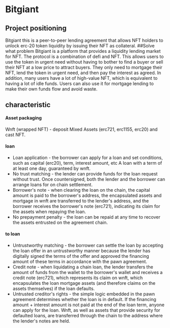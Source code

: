 # Bitgiant

## Project positioning
Bitgiant this is a peer-to-peer lending agreement that allows NFT holders to unlock erc-20 token liquidity by issuing their NFT as collateral.
##Solve what problem
Bitgiant is a platform that provides a liquidity lending market for NFT. The protocol is a combination of defi and NFT. This allows users to use the token in urgent need without having to bother to find a buyer or sell their NFT at a low price to attract buyers. They only need to mortgage their NFT, lend the token in urgent need, and then pay the interest as agreed. In addition, many users have a lot of high-value NFT, which is equivalent to having a lot of idle funds. Users can also use it for mortgage lending to make their own funds flow and avoid waste.
## characteristic

#### Asset packaging
Wnft (wrapped NFT) - deposit Mixed Assets (erc721, erc1155, erc20) and cast NFT.
#### loan
- Loan application - the borrower can apply for a loan and set conditions, such as capital (erc20), term, interest amount, etc
   A loan with a term of at least one day, guaranteed by wnft.
- No trust matching - the lender can provide funds for the loan request without trust. Once countersigned, both the lender and the borrower can arrange loans for on chain settlement.
- Borrower's note - when clearing the loan on the chain, the capital amount is paid to the borrower's address, the encapsulated assets and mortgage in wnft are transferred to the lender's address, and the borrower receives the borrower's note (erc721), indicating its claim for the assets when repaying the loan.
- No prepayment penalty - the loan can be repaid at any time to recover the assets entrusted on the agreement chain.
####   to loan
- Untrustworthy matching - the borrower can settle the loan by accepting the loan offer in an untrustworthy manner because the lender has digitally signed the terms of the offer and approved the financing amount of these terms in accordance with the pawn agreement.
- Credit note - when liquidating a chain loan, the lender transfers the amount of funds from the wallet to the borrower's wallet and receives a credit note (erc721), which represents its claim on wnft, which encapsulates the loan mortgage assets (and therefore claims on the assets themselves) if the loan defaults.
- Untrusted creditor's rights - the simple logic embedded in the pawn agreement determines whether the loan is in default. If the financing amount + interest amount is not paid at the end of the loan term, anyone can apply for the loan. Wnft, as well as assets that provide security for defaulted loans, are transferred through the chain to the address where the lender's notes are held.

